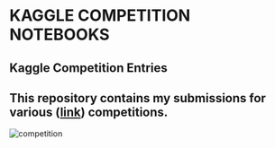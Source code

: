 # KAGGLE COMPETITION NOTEBOOKS
## Kaggle Competition Entries 
## This repository contains my submissions for various ([link](https://www.kaggle.com/serkanp)) competitions. 
![competition](https://user-images.githubusercontent.com/92849974/218935751-949afc25-2844-4d33-9e3a-29db5c523e2f.png)
